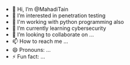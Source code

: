 - 👋 Hi, I’m @MahadiTain
- 👀 I’m interested in penetration testing
- 💞️ I'm working with python programming also 
- 🌱 I’m currently learning cybersecurity
- 💞️ I’m looking to collaborate on ...
- 📫 How to reach me ...
- 😄 Pronouns: ...
- ⚡ Fun fact: ...

<!---
MahadiTain/MahadiTain is a ✨ special ✨ repository because its `README.md` (this file) appears on your GitHub profile.
You can click the Preview link to take a look at your changes.
--->
